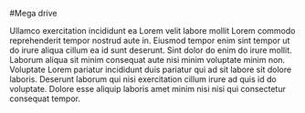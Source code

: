 #Mega drive

Ullamco exercitation incididunt ea Lorem velit labore mollit Lorem commodo reprehenderit tempor nostrud aute in. Eiusmod tempor enim sint tempor ut do irure aliqua cillum ea id sunt deserunt. Sint dolor do enim do irure mollit. Laborum aliqua sit minim consequat aute nisi minim voluptate minim non. Voluptate Lorem pariatur incididunt duis pariatur qui ad sit labore sit dolore laboris. Deserunt laborum qui nisi exercitation cillum irure ad quis id do voluptate. Dolore esse aliquip laboris amet minim nisi nisi qui consectetur consequat tempor.
